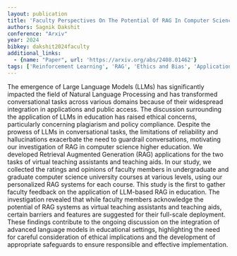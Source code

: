 ```yaml
---
layout: publication
title: 'Faculty Perspectives On The Potential Of RAG In Computer Science Higher Education'
authors: Sagnik Dakshit
conference: "Arxiv"
year: 2024
bibkey: dakshit2024faculty
additional_links:
  - {name: "Paper", url: 'https://arxiv.org/abs/2408.01462'}
tags: ['Reinforcement Learning', 'RAG', 'Ethics and Bias', 'Applications']
---
```

The emergence of Large Language Models (LLMs) has significantly impacted the
field of Natural Language Processing and has transformed conversational tasks
across various domains because of their widespread integration in applications
and public access. The discussion surrounding the application of LLMs in
education has raised ethical concerns, particularly concerning plagiarism and
policy compliance. Despite the prowess of LLMs in conversational tasks, the
limitations of reliability and hallucinations exacerbate the need to guardrail
conversations, motivating our investigation of RAG in computer science higher
education. We developed Retrieval Augmented Generation (RAG) applications for
the two tasks of virtual teaching assistants and teaching aids. In our study,
we collected the ratings and opinions of faculty members in undergraduate and
graduate computer science university courses at various levels, using our
personalized RAG systems for each course. This study is the first to gather
faculty feedback on the application of LLM-based RAG in education. The
investigation revealed that while faculty members acknowledge the potential of
RAG systems as virtual teaching assistants and teaching aids, certain barriers
and features are suggested for their full-scale deployment. These findings
contribute to the ongoing discussion on the integration of advanced language
models in educational settings, highlighting the need for careful consideration
of ethical implications and the development of appropriate safeguards to ensure
responsible and effective implementation.
